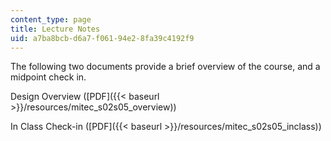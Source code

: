 ```yaml
---
content_type: page
title: Lecture Notes
uid: a7ba8bcb-d6a7-f061-94e2-8fa39c4192f9
---
```


The following two documents provide a brief overview of the course, and a midpoint check in.

Design Overview ([PDF]({{< baseurl >}}/resources/mitec_s02s05_overview))

In Class Check-in ([PDF]({{< baseurl >}}/resources/mitec_s02s05_inclass))